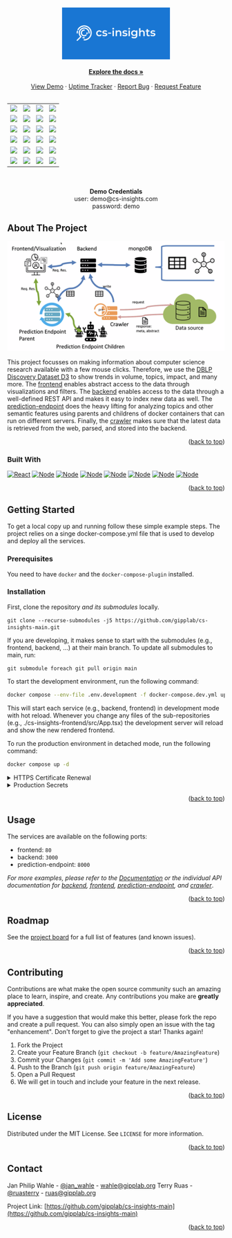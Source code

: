 <div id="top"></div>
<!-- PROJECT LOGO -->
  <br/>
  <div align="center">
  <a href="https://cs-insights.uni-wuppertal.de">
    <img src="images/logo.jpg" alt="Logo" width="250">
  </a>
  <br/>
  <br/>
  <a href="https://github.com/gipplab/cs-insights-main/wiki"><strong>Explore the docs »</strong></a>
  <br />
  <br />
  <a href="http://cs-insights.uni-goettingen.de/">View Demo</a>
  ·
  <a href="https://gipplab.github.io/cs-insights-uptime/">Uptime Tracker</a>
  ·
  <a href="https://github.com/gipplab/cs-insights-main/issues/new?assignees=&labels=&template=bug_report.md&title=">Report Bug</a>
  ·
  <a href="https://github.com/gipplab/cs-insights-main/issues/new?assignees=&labels=&template=feature_request.md&title=">Request Feature</a>
  </div>
<br />
<div align="center">
<table>
  <tr>
  <td><a href="https://github.com/gipplab/cs-insights-frontend"><img src="https://img.shields.io/badge/GitHub-Frontend-green?style=for-the-badge"/></a></td>
  <td><a href="https://github.com/gipplab/cs-insights-frontend/issues"><img src="https://img.shields.io/github/issues/gipplab/cs-insights-frontend.svg?style=for-the-badge"/></a></td>
  <td><a href="https://github.com/gipplab/cs-insights-frontend/graphs/contributors"><img src="https://img.shields.io/github/contributors/gipplab/cs-insights-frontend.svg?style=for-the-badge"/></a></td>
  <td><a href="https://github.com/gipplab/cs-insights-frontend/stargazers"><img src="https://img.shields.io/github/stars/gipplab/cs-insights-frontend.svg?style=for-the-badge"/></a></td>
  </tr>
  <tr>
  <td><a href="https://github.com/gipplab/cs-insights-backend"><img src="https://img.shields.io/badge/GitHub-Backend-green?style=for-the-badge"/></a></td>
  <td><a href="https://github.com/gipplab/cs-insights-backend/issues"><img src="https://img.shields.io/github/issues/gipplab/cs-insights-backend.svg?style=for-the-badge"/></a></td>
  <td><a href="https://github.com/gipplab/cs-insights-backend/graphs/contributors"><img src="https://img.shields.io/github/contributors/gipplab/cs-insights-backend.svg?style=for-the-badge"/></a></td>
  <td><a href="https://github.com/gipplab/cs-insights-backend/stargazers"><img src="https://img.shields.io/github/stars/gipplab/cs-insights-backend.svg?style=for-the-badge"/></a></td>
  </tr>
  <tr>
  <td><a href="https://github.com/gipplab/cs-insights-crawler"><img src="https://img.shields.io/badge/GitHub-Crawler-green?style=for-the-badge"/></a></td>
  <td><a href="https://github.com/gipplab/cs-insights-crawler/issues"><img src="https://img.shields.io/github/issues/gipplab/cs-insights-crawler.svg?style=for-the-badge"/></a></td>
  <td><a href="https://github.com/gipplab/cs-insights-crawler/graphs/contributors"><img src="https://img.shields.io/github/contributors/gipplab/cs-insights-crawler.svg?style=for-the-badge"/></a></td>
  <td><a href="https://github.com/gipplab/cs-insights-crawler/stargazers"><img src="https://img.shields.io/github/stars/gipplab/cs-insights-crawler.svg?style=for-the-badge"/></a></td>
  </tr>
  <tr>
  <td><a href="https://github.com/gipplab/cs-insights-prediction-endpoint"><img src="https://img.shields.io/badge/GitHub-Prediction-green?style=for-the-badge"/></a></td>
  <td><a href="https://github.com/gipplab/cs-insights-prediction-endpoint/issues"><img src="https://img.shields.io/github/issues/gipplab/cs-insights-prediction-endpoint.svg?style=for-the-badge"/></a></td>
  <td><a href="https://github.com/gipplab/cs-insights-prediction-endpoint/graphs/contributors"><img src="https://img.shields.io/github/contributors/gipplab/cs-insights-prediction-endpoint.svg?style=for-the-badge"/></a></td>
  <td><a href="https://github.com/gipplab/cs-insights-prediction-endpoint/stargazers"><img src="https://img.shields.io/github/stars/gipplab/cs-insights-backend.svg?style=for-the-badge"/></a></td>
  </tr>
  <tr>
  <td><a href="https://github.com/gipplab/cs-insights-uptime"><img src="https://img.shields.io/badge/GitHub-Uptime-green?style=for-the-badge"/></a></td>
  <td><a href="https://github.com/gipplab/cs-insights-uptime/issues"><img src="https://img.shields.io/github/issues/gipplab/cs-insights-uptime.svg?style=for-the-badge"/></a></td>
  <td><a href="https://github.com/gipplab/cs-insights-uptime/graphs/contributors"><img src="https://img.shields.io/github/contributors/gipplab/cs-insights-uptime.svg?style=for-the-badge"/></a></td>
  <td><a href="https://github.com/gipplab/cs-insights-uptime/stargazers"><img src="https://img.shields.io/github/stars/gipplab/cs-insights-backend.svg?style=for-the-badge"/></a></td>
  </tr>
  <tr>
  <td><a href="https://github.com/gipplab/cs-insights-main"><img src="https://img.shields.io/badge/GitHub-main-green?style=for-the-badge"/></a></td>
  <td><a href="https://github.com/gipplab/cs-insights-main/issues"><img src="https://img.shields.io/github/issues/gipplab/cs-insights-main.svg?style=for-the-badge"/></a></td>
  <td><a href="https://github.com/gipplab/cs-insights-main/graphs/contributors"><img src="https://img.shields.io/github/contributors/gipplab/cs-insights-main.svg?style=for-the-badge"/></a></td>
  <td><a href="https://github.com/gipplab/cs-insights-main/stargazers"><img src="https://img.shields.io/github/stars/gipplab/cs-insights-backend.svg?style=for-the-badge"/></a></td>
  </tr>
</table>


<br/>
<br/>
<strong>Demo Credentials </strong><br/>
user: demo@cs-insights.com <br/>
password: demo
</div>

<!-- ABOUT THE PROJECT -->
## About The Project

[![Product Name Screen Shot][product-screenshot]](https://cs-insights.uni-goettingen.de)

This project focusses on making information about computer science research available with a few mouse clicks. Therefore, we use the [DBLP Discovery Dataset D3](https://arxiv.org/abs/2204.13384) to show trends in volume, topics, impact, and many more.
The [frontend](https://github.com/gipplab/cs-insights-frontend) enables abstract access to the data through visualizations and filters. The [backend](https://github.com/gipplab/cs-insights-backend) enables access to the data through a well-defined REST API and makes it easy to index new data as well. The [prediction-endpoint](https://github.com/gipplab/cs-insights-prediction-endpoint) does the heavy lifting for analyzing topics and other semantic features using parents and childrens of docker containers that can run on different servers. Finally, the [crawler](https://github.com/gipplab/cs-insights-crawler) makes sure that the latest data is retrieved from the web, parsed, and stored into the backend.

<p align="right">(<a href="#top">back to top</a>)</p>



### Built With

[![React][React.js]][React-url]
[![Node][Passport]][Passport-url]
[![Node][Swagger]][Swagger-url]
[![Node][Express]][Express-url]
[![Node][Material.ui]][Material-url]
[![Node][Node.js]][Node-url]
[![Node][MongoDB]][Mongo-url]
[![Node][Docker]][Docker-url]


<p align="right">(<a href="#top">back to top</a>)</p>



<!-- GETTING STARTED -->
## Getting Started
To get a local copy up and running follow these simple example steps. The project relies on a singe docker-compose.yml file that is used to develop and deploy all the services.

### Prerequisites
You need to have `docker` and the `docker-compose-plugin` installed.

### Installation

First, clone the repository *and its submodules* locally.

```
git clone --recurse-submodules -j5 https://github.com/gipplab/cs-insights-main.git
```

If you are developing, it makes sense to start with the submodules (e.g., frontend, backend, ...) at their main branch. To update all submodules to main, run:

```
git submodule foreach git pull origin main
```

To start the development environment, run the following command:

```sh
docker compose --env-file .env.development -f docker-compose.dev.yml up --build
```

This will start each service (e.g., backend, frontend) in development mode with hot reload. Whenever you change any files of the sub-repositories (e.g., ./cs-insights-frontend/src/App.tsx) the development server will reload and show the new rendered frontend.

To run the production environment in detached mode, run the following command:

```sh
docker compose up -d
```
<details>
  <summary>HTTPS Certificate Renewal</summary>
  
  SSL/TLS certificates are valid for 90 days. To renew then automatically install a cronjob that checks the renewal weekly on sundays at 9:00 UTC which is the time that fewest users are up to see the downtime. 
  
  ```sh
  sudo crontab -e
  ```
  
  ```sh
  00 9 * * 0 certbot renew --dry-run --pre-hook "docker compose -f /home/jp/cs-insights-main/docker-compose.yml stop frontend" --post-hook "docker compose -f /home/jp/cs-insights-main/docker-compose.yml start frontend"
  ```
</details>

<details>
  <summary>Production Secrets</summary>
  
  Some secret variables should only be available encrypted as environment variables in the production environment.
  Therefore, the docker-compose.yml contains docker secrets encrypted on the host server. To export the secrets on the server, run the following command:
  
  ```sh
  docker swarm init
  ```
  Or you can also join a swarm using

  ```sh
  docker swarm join --token <token> <manager-ip>:2377
  ```
  
  where manager-ip is cs-insights.uni-goettingen.de.

  Then create the secrets of the docker-compose-yml with the following command:
  
  ```sh
  printf "<secret>" | docker secret create <secret_name> -
  ```
  
  Alternatively to exporting external secrets and referring to them with
  ```
  mongo_password:
    external: true
  ```
  
  you can also store them in text files on the host system and give docker-compose the path
  
  ```
  mongo_password:
    file: mongo_password.txt
  ```
  
  Supporting the secrets in files is compatible with docker-compose, while external secrets rely on docker stack deploy
  
  ```
  docker stack deploy -c docker-compose.yml cs-insights
  ```
</details>

<p align="right">(<a href="#top">back to top</a>)</p>


<!-- USAGE EXAMPLES -->
## Usage

The services are available on the following ports:
- frontend: `80`
- backend: `3000`
- prediction-endpoint: `8000`

_For more examples, please refer to the [Documentation](https://jan-philip-wahle.gitbook.io/cs-insights/) or the individual API documentation for [backend](https://gipplab.github.io/cs-insights-backend/), [frontend](https://gipplab.github.io/cs-insights-frontend/), [prediction-endpoint](https://gipplab.github.io/cs-insights-prediction-endpoint/), and [crawler](https://gipplab.github.io/cs-insights-crawler/)_.

<p align="right">(<a href="#top">back to top</a>)</p>



<!-- ROADMAP -->
## Roadmap

See the [project board](https://github.com/orgs/gipplab/projects/8) for a full list of features (and known issues).

<p align="right">(<a href="#top">back to top</a>)</p>



<!-- CONTRIBUTING -->
## Contributing

Contributions are what make the open source community such an amazing place to learn, inspire, and create. Any contributions you make are **greatly appreciated**.

If you have a suggestion that would make this better, please fork the repo and create a pull request. You can also simply open an issue with the tag "enhancement".
Don't forget to give the project a star! Thanks again!

1. Fork the Project
2. Create your Feature Branch (`git checkout -b feature/AmazingFeature`)
3. Commit your Changes (`git commit -m 'Add some AmazingFeature'`)
4. Push to the Branch (`git push origin feature/AmazingFeature`)
5. Open a Pull Request
6. We will get in touch and include your feature in the next release.

<p align="right">(<a href="#top">back to top</a>)</p>



<!-- LICENSE -->
## License

Distributed under the MIT License. See `LICENSE` for more information.

<p align="right">(<a href="#top">back to top</a>)</p>



<!-- CONTACT -->
## Contact

Jan Philip Wahle - [@jan_wahle](https://twitter.com/jan_wahle) - wahle@gipplab.org
Terry Ruas - [@ruasterry](https://twitter.com/jan_wahle) - ruas@gipplab.org

Project Link: [https://github.com/gipplab/cs-insights-main](https://github.com/gipplab/cs-insights-main)

<p align="right">(<a href="#top">back to top</a>)</p>

<!-- MARKDOWN LINKS & IMAGES -->
<!-- https://www.markdownguide.org/basic-syntax/#reference-style-links -->
[product-screenshot]: images/system-overview.png
[React.js]: https://img.shields.io/badge/React-20232A?style=for-the-badge&logo=react&logoColor=61DAFB
[React-url]: https://reactjs.org/
[Node.js]: https://img.shields.io/badge/Node.js-43853D?style=for-the-badge&logo=node.js&logoColor=white
[Node-url]: https://nodejs.org/en/
[Material.ui]:https://img.shields.io/static/v1?style=for-the-badge&message=Material+Design&color=757575&logo=Material+Design&logoColor=FFFFFF&label=
[Material-url]: https://mui.com/
[MongoDB]: https://img.shields.io/badge/MongoDB-4EA94B?style=for-the-badge&logo=mongodb&logoColor=white
[Mongo-url]: https://www.mongodb.com/
[Docker]: https://img.shields.io/static/v1?style=for-the-badge&message=Docker&color=2496ED&logo=Docker&logoColor=FFFFFF&label=
[Docker-url]: https://www.docker.com/
[Passport]: https://img.shields.io/static/v1?style=for-the-badge&message=Passport&color=222222&logo=Passport&logoColor=34E27A&label=
[Passport-url]: https://www.passportjs.org/
[Swagger]: https://img.shields.io/static/v1?style=for-the-badge&message=Swagger&color=222222&logo=Swagger&logoColor=85EA2D&label=
[Swagger-url]: https://swagger.io/
[Express]: https://img.shields.io/static/v1?style=for-the-badge&message=Express&color=000000&logo=Express&logoColor=FFFFFF&label=
[Express-url]: https://expressjs.com/
